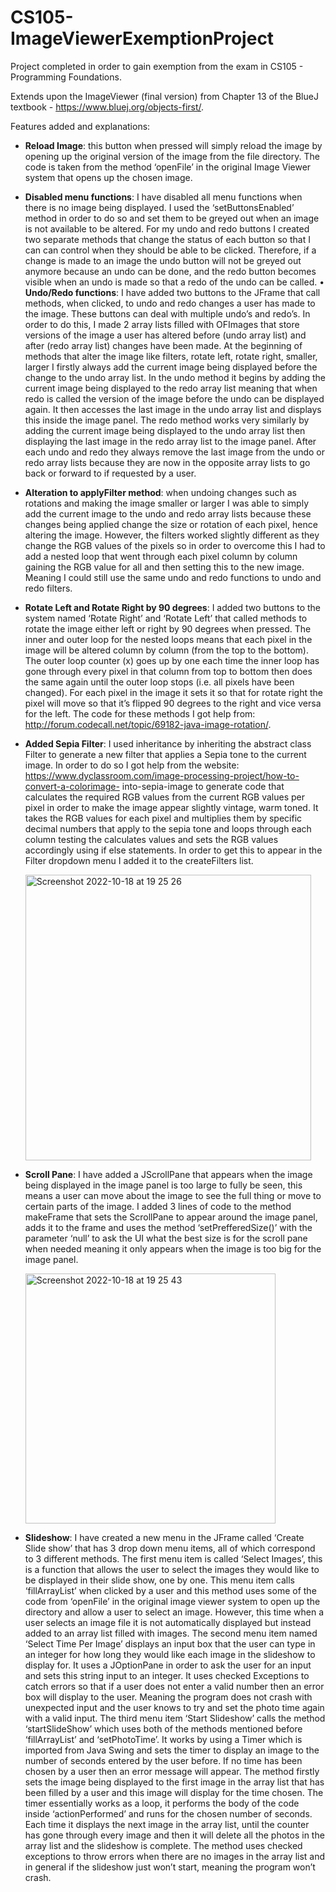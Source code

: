 # CS105-ImageViewerExemptionProject
Project completed in order to gain exemption from the exam in CS105 - Programming Foundations.

Extends upon the ImageViewer (final version) from Chapter 13 of the BlueJ textbook - https://www.bluej.org/objects-first/.

Features added and explanations:
- **Reload Image**: this button when pressed will simply reload the image by opening up the original
version of the image from the file directory. The code is taken from the method ‘openFile’ in the
original Image Viewer system that opens up the chosen image.
- **Disabled menu functions**: I have disabled all menu functions when there
is no image being displayed. I used the ‘setButtonsEnabled’ method in order to do so and set
them to be greyed out when an image is not available to be altered. For my undo and redo
buttons I created two separate methods that change the status of each button so that I can can
control when they should be able to be clicked. Therefore, if a change is made to an image the
undo button will not be greyed out anymore because an undo can be done, and the redo button
becomes visible when an undo is made so that a redo of the undo can be called.
• **Undo/Redo functions**: I have added two buttons to the JFrame that call methods, when clicked,
to undo and redo changes a user has made to the image. These buttons can deal with multiple
undo’s and redo’s. In order to do this, I made 2 array lists filled with OFImages that store
versions of the image a user has altered before (undo array list) and after (redo array list)
changes have been made. At the beginning of methods that alter the image like filters, rotate
left, rotate right, smaller, larger I firstly always add the current image being displayed before the
change to the undo array list. In the undo method it begins by adding the current image being
displayed to the redo array list meaning that when redo is called the version of the image before
the undo can be displayed again. It then accesses the last image in the undo array list and
displays this inside the image panel. The redo method works very similarly by adding the current
image being displayed to the undo array list then displaying the last image in the redo array list
to the image panel. After each undo and redo they always remove the last image from the undo
or redo array lists because they are now in the opposite array lists to go back or forward to if
requested by a user.
- **Alteration to applyFilter method**: when undoing changes such as rotations and making the
image smaller or larger I was able to simply add the current image to the undo and redo array
lists because these changes being applied change the size or rotation of each pixel, hence
altering the image. However, the filters worked slightly different as they change the RGB values
of the pixels so in order to overcome this I had to add a nested loop that went through each
pixel column by column gaining the RGB value for all and then setting this to the new image.
Meaning I could still use the same undo and redo functions to undo and redo filters.
- **Rotate Left and Rotate Right by 90 degrees**: I added two buttons to the system named ‘Rotate
Right’ and ‘Rotate Left’ that called methods to rotate the image either left or right by 90 degrees
when pressed. The inner and outer loop for the nested loops means that each pixel in the image
will be altered column by column (from the top to the bottom). The outer loop counter (x) goes
up by one each time the inner loop has gone through every pixel in that column from top to
bottom then does the same again until the outer loop stops (i.e. all pixels have been changed).
For each pixel in the image it sets it so that for rotate right the pixel will move so that it’s flipped
90 degrees to the right and vice versa for the left. The code for these methods I got help from:
http://forum.codecall.net/topic/69182-java-image-rotation/.
- **Added Sepia Filter**: I used inheritance by inheriting the abstract class Filter to generate a new
filter that applies a Sepia tone to the current image. In order to do so I got help from the
website: https://www.dyclassroom.com/image-processing-project/how-to-convert-a-colorimage-
into-sepia-image to generate code that calculates the required RGB values from the
current RGB values per pixel in order to make the image appear slightly vintage, warm toned. It
takes the RGB values for each pixel and multiplies them by specific decimal numbers that apply
to the sepia tone and loops through each column testing the calculates values and sets the
RGB values accordingly using if else statements. In order to get this to appear in the Filter dropdown
menu I added it to the createFilters list.

    <img width="457" alt="Screenshot 2022-10-18 at 19 25 26" src="https://user-images.githubusercontent.com/116073553/196513577-53fd035f-7d77-4bfe-ae27-cdf31c5a01ee.png">

- **Scroll Pane**: I have added a JScrollPane that appears when the image being displayed in the
image panel is too large to fully be seen, this means a user can move about the image to see
the full thing or move to certain parts of the image. I added 3 lines of code to the method
makeFrame that sets the ScrollPane to appear around the image panel, adds it to the frame and
uses the method ‘setPrefferedSize()’ with the parameter ‘null’ to ask the UI what the best size is
for the scroll pane when needed meaning it only appears when the image is too big for the
image panel.

    <img width="400" alt="Screenshot 2022-10-18 at 19 25 43" src="https://user-images.githubusercontent.com/116073553/196513638-acd82e45-a0f0-49ae-b960-985bf2388646.png">

- **Slideshow**: I have created a new menu in the JFrame called ‘Create Slide show’ that has 3 drop
down menu items, all of which correspond to 3 different methods. The first menu item is called
‘Select Images’, this is a function that allows the user to select the images they would like to be
displayed in their slide show, one by one. This menu item calls ‘fillArrayList’ when clicked by a
user and this method uses some of the code from ‘openFile’ in the original image viewer system
to open up the directory and allow a user to select an image. However, this time when a user
selects an image file it is not automatically displayed but instead added to an array list filled with
images. The second menu item named ‘Select Time Per Image’ displays an input box that the
user can type in an integer for how long they would like each image in the slideshow to display
for. It uses a JOptionPane in order to ask the user for an input and sets this string input to an
integer. It uses checked Exceptions to catch errors so that if a user does not enter a valid
number then an error box will display to the user. Meaning the program does not crash with
unexpected input and the user knows to try and set the photo time again with a valid input. The
third menu item ‘Start Slideshow’ calls the method ‘startSlideShow’ which uses both of the
methods mentioned before ‘fillArrayList’ and ‘setPhotoTime’. It works by using a Timer which is
imported from Java Swing and sets the timer to display an image to the number of seconds
entered by the user before. If no time has been chosen by a user then an error message will
appear. The method firstly sets the image being displayed to the first image in the array list that
has been filled by a user and this image will display for the time chosen. The timer essentially
works as a loop, it performs the body of the code inside ‘actionPerformed’ and runs for the
chosen number of seconds. Each time it displays the next image in the array list, until the
counter has gone through every image and then it will delete all the photos in the array list and
the slideshow is complete. The method uses checked exceptions to throw errors when there are
no images in the array list and in general if the slideshow just won’t start, meaning the program
won’t crash.
